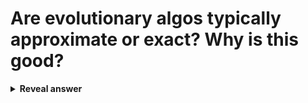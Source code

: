# Are evolutionary algos typically approximate or exact? Why is this good?
<details>
<summary><b>Reveal answer</b></summary>
they are approximate - they don't guarantee the optimal solution!<br>Good because then we can get decent solutions hard problems in reasonable time.
</details>
